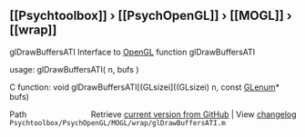 ## [[Psychtoolbox]] &#8250; [[PsychOpenGL]] &#8250; [[MOGL]] &#8250; [[wrap]]

glDrawBuffersATI  Interface to [OpenGL](OpenGL) function glDrawBuffersATI  
  
usage:  glDrawBuffersATI( n, bufs )  
  
C function:  void glDrawBuffersATI[(GLsizei]((GLsizei) n, const [GLenum](GLenum)\* bufs)  




<div class="code_header" style="text-align:right;">
  <span style="float:left;">Path&nbsp;&nbsp;</span> <span class="counter">Retrieve <a href=
  "https://raw.github.com/Psychtoolbox-3/Psychtoolbox-3/beta/Psychtoolbox/PsychOpenGL/MOGL/wrap/glDrawBuffersATI.m">current version from GitHub</a> | View <a href=
  "https://github.com/Psychtoolbox-3/Psychtoolbox-3/commits/beta/Psychtoolbox/PsychOpenGL/MOGL/wrap/glDrawBuffersATI.m">changelog</a></span>
</div>
<div class="code">
  <code>Psychtoolbox/PsychOpenGL/MOGL/wrap/glDrawBuffersATI.m</code>
</div>

